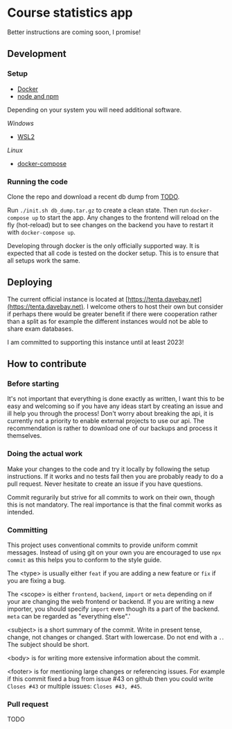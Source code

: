 # Course statistics app

Better instructions are coming soon, I promise!


## Development
### Setup
 - [Docker](https://docs.docker.com/get-docker/)
 - [node and npm](https://docs.npmjs.com/downloading-and-installing-node-js-and-npm)

Depending on your system you will need additional software.

*Windows*
 - [WSL2](https://docs.microsoft.com/en-us/windows/wsl/install)

*Linux*
 - [docker-compose](https://docs.docker.com/compose/install/)

### Running the code
Clone the repo and download a recent db dump from [TODO]().

Run `./init.sh db_dump.tar.gz` to create a clean state. Then run `docker-compose up` to start the app. Any changes to the frontend will reload on the fly (hot-reload) but to see changes on the backend you have to restart it with `docker-compose up`.

Developing through docker is the only officially supported way. It is expected that all code is tested on the docker setup. This is to ensure that all setups work the same.

## Deploying
The current official instance is located at [https://tenta.davebay.net](https://tenta.davebay.net). I welcome others to host their own but consider if perhaps there would be greater benefit if there were cooperation rather than a split as for example the different instances would not be able to share exam databases.

I am committed to supporting this instance until at least 2023!

## How to contribute

### Before starting
It's not important that everything is done exactly as written, I want this to be easy and welcoming so if you have any ideas start by creating an issue and ill help you through the process! Don't worry about breaking the api, it is currently not a priority to enable external projects to use our api. The recommendation is rather to download one of our backups and process it themselves.

### Doing the actual work 
Make your changes to the code and try it locally by following the setup instructions. If it works and no tests fail then you are probably ready to do a pull request. Never hesitate to create an issue if you have questions.

Commit regurarily but strive for all commits to work on their own, though this is not mandatory. The real importance is that the final commit works as intended. 

### Committing
This project uses conventional commits to provide uniform commit messages. Instead of using git on your own you are encouraged to use `npx commit` as this helps you to conform to the style guide.

The \<type\> is usually either `feat` if you are adding a new feature or `fix` if you are fixing a bug.

The \<scope\> is either `frontend`, `backend`, `import` or `meta` depending on if your are changing the web frontend or backend. If you are writing a new importer, you should specify `import` even though its a part of the backend. `meta` can be regarded as "everything else".'

\<subject\> is a short summary of the commit. Write in present tense, change, not changes or changed. Start with lowercase. Do not end with a `.`. The subject should be short.

\<body\> is for writing more extensive information about the commit.

\<footer\> is for mentioning large changes or referencing issues. For example if this commit fixed a bug from issue #43 on github then you could write `Closes #43` or multiple issues: `Closes #43, #45`.

### Pull request
TODO
